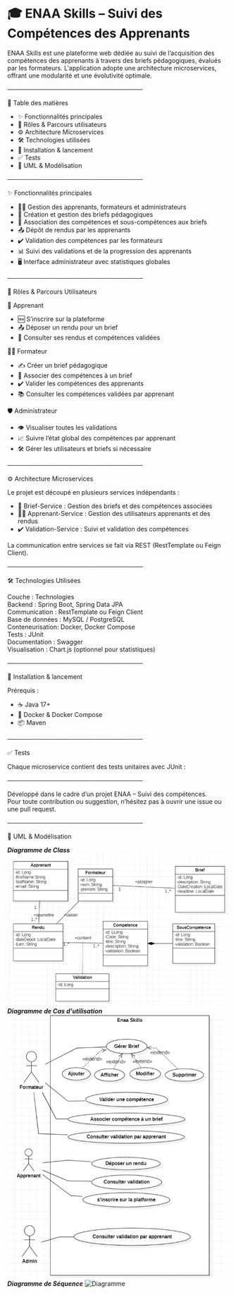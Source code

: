 # 🎓 ENAA Skills – Suivi des Compétences des Apprenants

ENAA Skills est une plateforme web dédiée au suivi de l’acquisition des compétences des apprenants à travers des briefs pédagogiques, évalués par les formateurs. L'application adopte une architecture microservices, offrant une modularité et une évolutivité optimale.

───────────────────────────────

📌 Table des matières

- ✨ Fonctionnalités principales
- 👥 Rôles & Parcours utilisateurs
- ⚙️ Architecture Microservices
- 🛠️ Technologies utilisées
- 🚀 Installation & lancement
- ✅ Tests
- 📂 UML & Modélisation

───────────────────────────────

✨ Fonctionnalités principales

- 👨‍🎓 Gestion des apprenants, formateurs et administrateurs
- 📝 Création et gestion des briefs pédagogiques
- 🔗 Association des compétences et sous-compétences aux briefs
- 📤 Dépôt de rendus par les apprenants
- ✔️ Validation des compétences par les formateurs
- 📊 Suivi des validations et de la progression des apprenants
- 🖥️ Interface administrateur avec statistiques globales

───────────────────────────────

👥 Rôles & Parcours Utilisateurs

👤 Apprenant
- 🆕 S’inscrire sur la plateforme
- 📤 Déposer un rendu pour un brief
- 📖 Consulter ses rendus et compétences validées

🧑‍🏫 Formateur
- ✍️ Créer un brief pédagogique
- 🔗 Associer des compétences à un brief
- ✔️ Valider les compétences des apprenants
- 📚 Consulter les compétences validées par apprenant

🛡️ Administrateur
- 👁️ Visualiser toutes les validations
- 📈 Suivre l’état global des compétences par apprenant
- 🛠️ Gérer les utilisateurs et briefs si nécessaire

───────────────────────────────

⚙️ Architecture Microservices

Le projet est découpé en plusieurs services indépendants :
- 📄 Brief-Service : Gestion des briefs et des compétences associées
- 👨‍🎓 Apprenant-Service : Gestion des utilisateurs apprenants et des rendus
- ✔️ Validation-Service : Suivi et validation des compétences

La communication entre services se fait via REST (RestTemplate ou Feign Client).

───────────────────────────────

🛠️ Technologies Utilisées

Couche          : Technologies  
Backend         : Spring Boot, Spring Data JPA  
Communication   : RestTemplate ou Feign Client  
Base de données : MySQL / PostgreSQL  
Conteneurisation: Docker, Docker Compose  
Tests           : JUnit  
Documentation   : Swagger  
Visualisation   : Chart.js (optionnel pour statistiques)

───────────────────────────────

🚀 Installation & lancement

Prérequis :
- ☕ Java 17+
- 🐳 Docker & Docker Compose
- 📦 Maven

───────────────────────────────

✅ Tests

Chaque microservice contient des tests unitaires avec JUnit :

───────────────────────────────

Développé dans le cadre d’un projet ENAA – Suivi des compétences.  
Pour toute contribution ou suggestion, n’hésitez pas à ouvrir une issue ou une pull request.


───────────────────────────────

📂 UML & Modélisation

**_Diagramme de Class_**
![Diagramme](Conception_UML/class.png)
**_Diagramme de Cas d'utilisation_**
![Diagramme](Conception_UML/use_case.png)
**_Diagramme de Séquence_**
![Diagramme](Conception_UML/séquence.png)